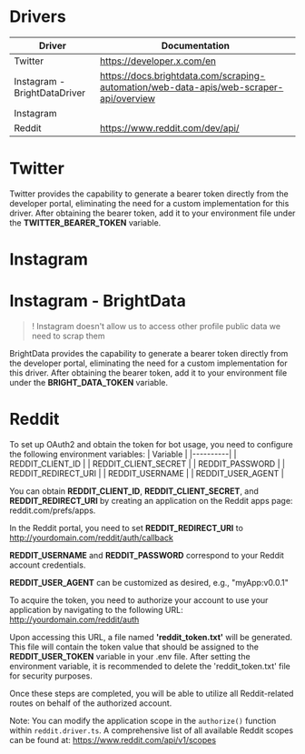 # Drivers
| Driver      | Documentation                                                                    |
|-------------|--------------------------------------------------------------------------------|
| Twitter     | https://developer.x.com/en                                                      |
| Instagram - BrightDataDriver   | https://docs.brightdata.com/scraping-automation/web-data-apis/web-scraper-api/overview            |
| Instagram | |
| Reddit      | https://www.reddit.com/dev/api/                                                 |

# Twitter
Twitter provides the capability to generate a bearer token directly from the developer portal, eliminating the need for a custom implementation for this driver.
After obtaining the bearer token, add it to your environment file under the **TWITTER_BEARER_TOKEN** variable.

# Instagram


# Instagram - BrightData
> ! Instagram doesn't allow us to access other profile public data we need to scrap them

BrightData provides the capability to generate a bearer token directly from the developer portal, eliminating the need for a custom implementation for this driver.
After obtaining the bearer token, add it to your environment file under the **BRIGHT_DATA_TOKEN** variable.

# Reddit
To set up OAuth2 and obtain the token for bot usage, you need to configure the following environment variables:
  | Variable |
  |----------|
  | REDDIT_CLIENT_ID |
  | REDDIT_CLIENT_SECRET |
  | REDDIT_PASSWORD |
  | REDDIT_REDIRECT_URI |
  | REDDIT_USERNAME |
  | REDDIT_USER_AGENT |

You can obtain **REDDIT_CLIENT_ID**, **REDDIT_CLIENT_SECRET**, and **REDDIT_REDIRECT_URI** by creating an application on the Reddit apps page: reddit.com/prefs/apps.

In the Reddit portal, you need to set **REDDIT_REDIRECT_URI** to http://yourdomain.com/reddit/auth/callback

**REDDIT_USERNAME** and **REDDIT_PASSWORD** correspond to your Reddit account credentials.

**REDDIT_USER_AGENT** can be customized as desired, e.g., "myApp:v0.0.1"

To acquire the token, you need to authorize your account to use your application by navigating to the following URL: http://yourdomain.com/reddit/auth

Upon accessing this URL, a file named **'reddit_token.txt'** will be generated. This file will contain the token value that should be assigned to the **REDDIT_USER_TOKEN** variable in your .env file. After setting the environment variable, it is recommended to delete the 'reddit_token.txt' file for security purposes.

Once these steps are completed, you will be able to utilize all Reddit-related routes on behalf of the authorized account.

Note: You can modify the application scope in the `authorize()` function within `reddit.driver.ts`. A comprehensive list of all available Reddit scopes can be found at: https://www.reddit.com/api/v1/scopes